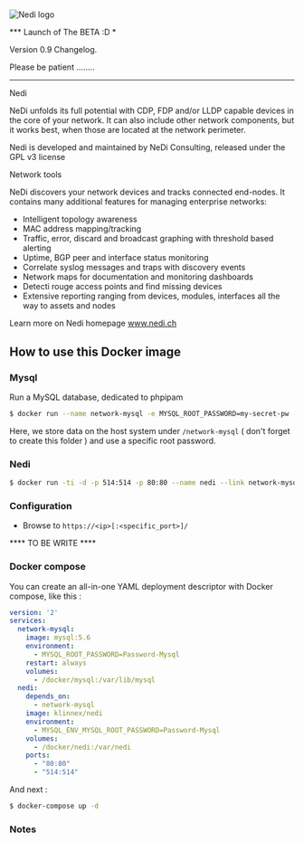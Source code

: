 # 
![Nedi logo](http://www.nedi.ch/wp-content/uploads/nedi-dgray-320.jpg)


*** Launch of The BETA :D *

Version 0.9
Changelog.


Please be patient ........
***************************


Nedi

NeDi unfolds its full potential with CDP, FDP and/or LLDP capable devices in the core of your network. It can also include other network components, but it works best, when those are located at the network perimeter.

Nedi is developed and maintained by NeDi Consulting, released under the GPL v3 license


Network tools

NeDi discovers your network devices and tracks connected end-nodes. It contains many additional features for managing enterprise networks:
*    Intelligent topology awareness
*   MAC address mapping/tracking
*   Traffic, error, discard and broadcast graphing with threshold based alerting
*    Uptime, BGP peer and interface status monitoring
*    Correlate syslog messages and traps with discovery events
*    Network maps for documentation and monitoring dashboards
*    Detecti rouge access points and find missing devices
*    Extensive reporting ranging from devices, modules, interfaces all the way to assets and nodes 

Learn more on Nedi homepage www.nedi.ch


## How to use this Docker image

### Mysql

Run a MySQL database, dedicated to phpipam

```bash
$ docker run --name network-mysql -e MYSQL_ROOT_PASSWORD=my-secret-pw -v /docker/network-mysql:/var/lib/mysql -d mysql:5.6
```
Here, we store data on the host system under `/network-mysql` ( don't forget to create this folder )  and use a specific root password. 

### Nedi

```bash
$ docker run -ti -d -p 514:514 -p 80:80 --name nedi --link network-mysql:mysql klinnex/nedi
```
### Configuration 

* Browse to `https://<ip>[:<specific_port>]/`

**** TO BE WRITE ****

### Docker compose 

You can create an all-in-one YAML deployment descriptor with Docker compose, like this : 
```yaml
version: '2'
services:
  network-mysql:
    image: mysql:5.6
    environment:
      - MYSQL_ROOT_PASSWORD=Password-Mysql
    restart: always
    volumes:
      - /docker/mysql:/var/lib/mysql
  nedi:
    depends_on:
      - network-mysql
    image: klinnex/nedi
    environment:
      - MYSQL_ENV_MYSQL_ROOT_PASSWORD=Password-Mysql
    volumes:
      - /docker/nedi:/var/nedi
    ports:
      - "80:80"
      - "514:514"
```
And next :

```bash 
$ docker-compose up -d
```

### Notes

